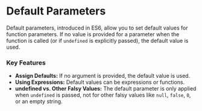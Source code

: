 # Default Parameters

Default parameters, introduced in ES6, allow you to set default values for function parameters. If no value is provided for a parameter when the function is called (or if `undefined` is explicitly passed), the default value is used.

### **Key Features**

- **Assign Defaults:** If no argument is provided, the default value is used.
- **Using Expressions:** Default values can be expressions or functions.
- **undefined vs. Other Falsy Values:** The default parameter is only applied when `undefined` is passed, not for other falsy values like `null`, `false`, `0`, or an empty string.
